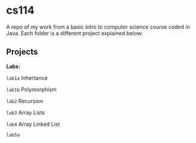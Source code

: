 # cs114
A repo of my work from a basic intro to computer science course coded in Java.
Each folder is a different project explained below:

## Projects

**Labs:**

`lab1a` Inhertance

`lab1b` Polymorphism

`lab2` Recursion

`lab3` Array Lists

`lab4` Array Linked List

`lab5a`
